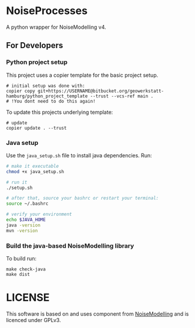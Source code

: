 # NoiseProcesses

A python wrapper for NoiseModelling v4.

## For Developers
### Python project setup 

This project uses a copier template for the basic project setup. 

```
# initial setup was done with:
copier copy git+https://USERNAME@bitbucket.org/geowerkstatt-hamburg/python_project_template --trust --vcs-ref main .
# !You dont need to do this again!
```

To update this projects underlying template:

```
# update
copier update . --trust
```

### Java setup

Use the `java_setup.sh` file to install java dependencies. Run:

```bash
# make it executable
chmod +x java_setup.sh

# run it
./setup.sh

# after that, source your bashrc or restart your terminal:
source ~/.bashrc

# verify your environment
echo $JAVA_HOME
java -version
mvn -version
```

### Build the java-based NoiseModelling library

To build run:

```
make check-java
make dist
```

# LICENSE
This software is based on and uses component from [NoiseModelling](https://github.com/Universite-Gustave-Eiffel/NoiseModelling/) and is licenced under GPLv3.
